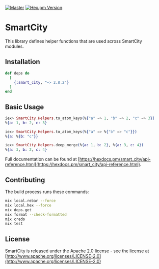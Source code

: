 [![Master](https://travis-ci.org/smartcitiesdata/smart_city.svg?branch=master)](https://travis-ci.org/smartcitiesdata/smart_city)
[![Hex.pm Version](http://img.shields.io/hexpm/v/smart_city.svg?style=flat)](https://hex.pm/packages/smart_city)

# SmartCity

This library defines helper functions that are used across SmartCity modules.

## Installation

```elixir
def deps do
  [
    {:smart_city, "~> 2.8.2"}
  ]
end
```

## Basic Usage

```elixir
iex> SmartCity.Helpers.to_atom_keys(%{"a" => 1, "b" => 2, "c" => 3})
%{a: 1, b: 2, c: 3}

iex> SmartCity.Helpers.to_atom_keys(%{"a" => %{"b" => "c"}})
%{a: %{b: "c"}}

iex> SmartCity.Helpers.deep_merge(%{a: 1, b: 2}, %{a: 3, c: 4})
%{a: 3, b: 2, c: 4}
```

Full documentation can be found at [https://hexdocs.pm/smart_city/api-reference.html](https://hexdocs.pm/smart_city/api-reference.html).

## Contributing

The build process runs these commands:

```bash
mix local.rebar --force
mix local.hex --force
mix deps.get
mix format --check-formatted
mix credo
mix test
```

## License

SmartCity is released under the Apache 2.0 license - see the license at [http://www.apache.org/licenses/LICENSE-2.0](http://www.apache.org/licenses/LICENSE-2.0)
